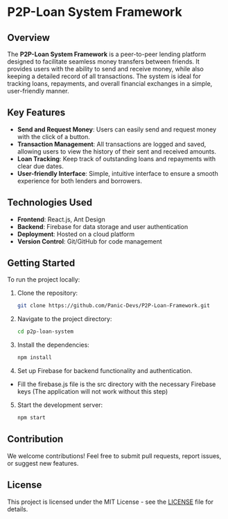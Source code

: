 
# P2P-Loan System Framework

## Overview

The **P2P-Loan System Framework** is a peer-to-peer lending platform designed to facilitate seamless money transfers between friends. It provides users with the ability to send and receive money, while also keeping a detailed record of all transactions. The system is ideal for tracking loans, repayments, and overall financial exchanges in a simple, user-friendly manner.

## Key Features

- **Send and Request Money**: Users can easily send and request money with the click of a button.
- **Transaction Management**: All transactions are logged and saved, allowing users to view the history of their sent and received amounts.
- **Loan Tracking**: Keep track of outstanding loans and repayments with clear due dates.
- **User-friendly Interface**: Simple, intuitive interface to ensure a smooth experience for both lenders and borrowers.

## Technologies Used

- **Frontend**: React.js, Ant Design
- **Backend**: Firebase for data storage and user authentication
- **Deployment**: Hosted on a cloud platform
- **Version Control**: Git/GitHub for code management

## Getting Started

To run the project locally:

1. Clone the repository:
   ```bash
   git clone https://github.com/Panic-Devs/P2P-Loan-Framework.git
   ```
2. Navigate to the project directory:
   ```bash
   cd p2p-loan-system
   ```
3. Install the dependencies:
   ```bash
   npm install
   ```
4. Set up Firebase for backend functionality and authentication.
- Fill the firebase.js file is the src directory with the necessary Firebase keys (The application will not work without this step)
5. Start the development server:
   ```bash
   npm start
   ```

## Contribution

We welcome contributions! Feel free to submit pull requests, report issues, or suggest new features.

## License

This project is licensed under the MIT License - see the [LICENSE](LICENSE) file for details.
